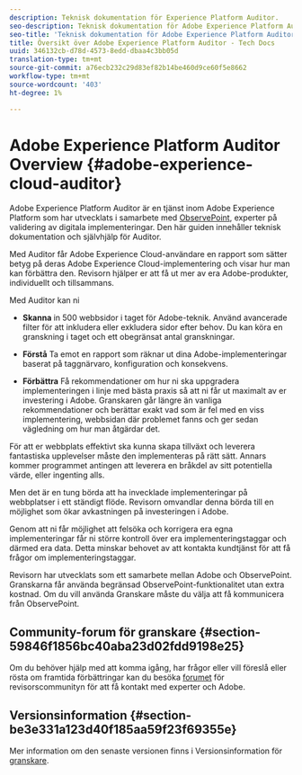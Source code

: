 ```yaml
---
description: Teknisk dokumentation för Experience Platform Auditor.
seo-description: Teknisk dokumentation för Adobe Experience Platform Auditor.
seo-title: 'Teknisk dokumentation för Adobe Experience Platform Auditor '
title: Översikt över Adobe Experience Platform Auditor - Tech Docs
uuid: 346132cb-d78d-4573-8edd-dbaa4c3bb05d
translation-type: tm+mt
source-git-commit: a76ecb232c29d83ef82b14be460d9ce60f5e8662
workflow-type: tm+mt
source-wordcount: '403'
ht-degree: 1%

---
```



# Adobe Experience Platform Auditor Overview {#adobe-experience-cloud-auditor}

Adobe Experience Platform Auditor är en tjänst inom Adobe Experience Platform som har utvecklats i samarbete med [ObservePoint](https://www.observepoint.com/), experter på validering av digitala implementeringar. Den här guiden innehåller teknisk dokumentation och självhjälp för Auditor.

Med Auditor får Adobe Experience Cloud-användare en rapport som sätter betyg på deras Adobe Experience Cloud-implementering och visar hur man kan förbättra den. Revisorn hjälper er att få ut mer av era Adobe-produkter, individuellt och tillsammans.

Med Auditor kan ni

* **Skanna** in 500 webbsidor i taget för Adobe-teknik. Använd avancerade filter för att inkludera eller exkludera sidor efter behov. Du kan köra en granskning i taget och ett obegränsat antal granskningar.

* **Förstå** Ta emot en rapport som räknar ut dina Adobe-implementeringar baserat på taggnärvaro, konfiguration och konsekvens.

* **Förbättra** Få rekommendationer om hur ni ska uppgradera implementeringen i linje med bästa praxis så att ni får ut maximalt av er investering i Adobe. Granskaren går längre än vanliga rekommendationer och berättar exakt vad som är fel med en viss implementering, webbsidan där problemet fanns och ger sedan vägledning om hur man åtgärdar det.

För att er webbplats effektivt ska kunna skapa tillväxt och leverera fantastiska upplevelser måste den implementeras på rätt sätt. Annars kommer programmet antingen att leverera en bråkdel av sitt potentiella värde, eller ingenting alls.

Men det är en tung börda att ha invecklade implementeringar på webbplatser i ett ständigt flöde. Revisorn omvandlar denna börda till en möjlighet som ökar avkastningen på investeringen i Adobe.

Genom att ni får möjlighet att felsöka och korrigera era egna implementeringar får ni större kontroll över era implementeringstaggar och därmed era data. Detta minskar behovet av att kontakta kundtjänst för att få frågor om implementeringstaggar.

Revisorn har utvecklats som ett samarbete mellan Adobe och ObservePoint. Granskarna får använda begränsad ObservePoint-funktionalitet utan extra kostnad. Om du vill använda Granskare måste du välja att få kommunicera från ObservePoint.

## Community-forum för granskare {#section-59846f1856bc40aba23d02fdd9198e25}

Om du behöver hjälp med att komma igång, har frågor eller vill föreslå eller rösta om framtida förbättringar kan du besöka [forumet](https://forums.adobe.com/community/experience-cloud/platform/core-services/activation-service/auditor) för revisorscommunityn för att få kontakt med experter och Adobe.

## Versionsinformation {#section-be3e331a123d40f185aa59f23f69355e}

Mer information om den senaste versionen finns i Versionsinformation för [granskare](release-notes.md).
